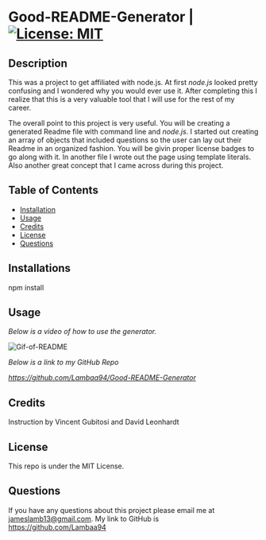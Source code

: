 # Good-README-Generator | [![License: MIT](https://img.shields.io/badge/License-MIT-blue.svg)](https://opensource.org/licenses/MIT)

## Description

This was a project to get affiliated with node.js. At first *node.js* looked pretty confusing and I wondered why you would ever use it. After completing this I realize that this is a very valuable tool that I will use for the rest of my career. 

The overall point to this project is very useful. You will be creating a generated Readme file with command line and *node.js*. I started out creating an array of objects that included questions so the user can lay out their Readme in an organized fashion. You will be givin proper license badges to go along with it. In another file I wrote out the page using template literals. Also another great concept that I came across during this project.

## Table of Contents

* [Installation](#installation)
* [Usage](#usage)
* [Credits](#credits)
* [License](#license)
* [Questions](#questions)

## Installations

npm install

## Usage 

*Below is a video of how to use the generator.*
 
 ![Gif-of-README](nodeReadMe.gif)

 *Below is a link to my GitHub Repo*

 *https://github.com/Lambaa94/Good-README-Generator*

 ## Credits

 Instruction by Vincent Gubitosi and David Leonhardt

 ## License

 This repo is under the MIT License.

 ## Questions

 If you have any questions about this project please email me at jameslamb13@gmail.com. My link to GitHub is https://github.com/Lambaa94
